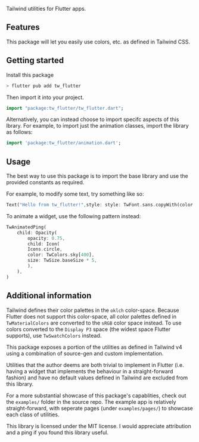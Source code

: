 <!--
This README describes the package. If you publish this package to pub.dev,
this README's contents appear on the landing page for your package.

For information about how to write a good package README, see the guide for
[writing package pages](https://dart.dev/tools/pub/writing-package-pages).

For general information about developing packages, see the Dart guide for
[creating packages](https://dart.dev/guides/libraries/create-packages)
and the Flutter guide for
[developing packages and plugins](https://flutter.dev/to/develop-packages).
-->

Tailwind utilities for Flutter apps.

## Features

This package will let you easily use colors, etc. as defined in Tailwind CSS.

## Getting started

Install this package

```sh
> flutter pub add tw_flutter
```

Then import it into your project.

```dart
import "package:tw_flutter/tw_flutter.dart";
```

Alternatively, you can instead choose to import specifc aspects of this lbrary.
For example, to import just the animation classes, import the library as follows:

```dart
import 'package:tw_flutter/animation.dart';
```

## Usage

The best way to use this package is to import the base library and use the provided constants as required.

For example, to modify some text, try something like so:

```dart
Text("Hello from tw_flutter!",style: style: TwFont.sans.copyWith(color: TwColors.gray),);
```

To animate a widget, use the following pattern instead:

```dart
TwAnimatedPing(
    child: Opacity(
        opacity: 0.75,
        child: Icon(
        Icons.circle,
        color: TwColors.sky[400],
        size: TwSize.baseSize * 5,
        ),
    ),
)
```

## Additional information

Tailwind defines their color palettes in the `oklch` color-space. 
Because Flutter does not support this color-space, all color palettes defined in `TwMaterialColors` are converted to the `sRGB` color space instead. 
To use colors converted to the `Display P3` space (the widest space Flutter supports), use `TwSwatchColors` instead.

This package exposes a portion of the utilities as defined in Tailwind v4 using a combination of source-gen and custom implementation.

Utilities that the author deems are both trivial to implement in Flutter (i.e. having a widget that implements the behaviour in a straight-forward fashion) and have no default values defined in Tailwind are excluded from this library.

For a more substantial showcase of this package's capablities, check out the `examples/` folder in the source repo. 
The example app is relatively straight-forward, with seperate pages (under `examples/pages/`) to showcase each class of utilities.

This library is licensed under the MIT license. I would appreciate attribution and a ping if you found this library useful.
